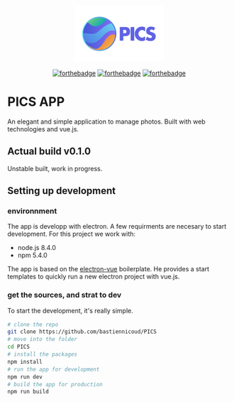 <div align="center">
  <img src ="logos/logo.svg" width="40%"/>

  [![forthebadge](http://forthebadge.com/images/badges/built-with-love.svg)](http://forthebadge.com)
  [![forthebadge](http://forthebadge.com/images/badges/uses-js.svg)](http://forthebadge.com)
  [![forthebadge](http://forthebadge.com/images/badges/made-with-vue.svg)](http://forthebadge.com)

</div>


# PICS APP
An elegant and simple application to manage photos. Built with web technologies and vue.js.

## Actual build **v0.1.0**
Unstable built, work in progress.

## Setting up development
### environnment
The app is developp with electron. A few requirments are necesary to start development.
For this project we work with:
- node.js 8.4.0
- npm 5.4.0

The app is based on the [electron-vue](https://github.com/SimulatedGREG/electron-vue) boilerplate. He provides a start templates to quickly run a new electron project with vue.js.

### get the sources, and strat to dev
To start the development, it's really simple.
```bash
# clone the repo
git clone https://github.com/bastiennicoud/PICS
# move into the folder
cd PICS
# install the packages
npm install
# run the app for development
npm run dev
# build the app for production
npm run build
```